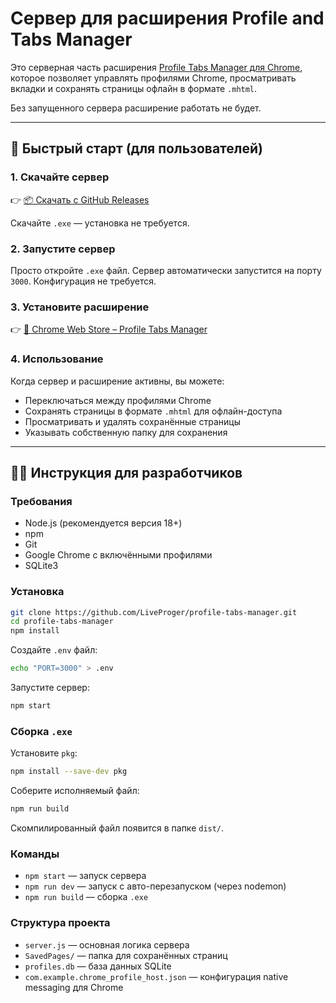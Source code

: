 # Сервер для расширения Profile and Tabs Manager

Это серверная часть расширения [Profile Tabs Manager для Chrome](https://chrome.google.com/webstore/detail/profile-tabs-manager/), которое позволяет управлять профилями Chrome, просматривать вкладки и сохранять страницы офлайн в формате `.mhtml`.

Без запущенного сервера расширение работать не будет.

---

## 🚀 Быстрый старт (для пользователей)

### 1. Скачайте сервер

👉 [📦 Скачать с GitHub Releases](https://github.com/LiveProger/profile-tabs-manager/releases)

Скачайте `.exe` — установка не требуется.

### 2. Запустите сервер

Просто откройте `.exe` файл. Сервер автоматически запустится на порту `3000`. Конфигурация не требуется.

### 3. Установите расширение

👉 [🧩 Chrome Web Store – Profile Tabs Manager](https://chrome.google.com/webstore/detail/profile-tabs-manager/)

### 4. Использование

Когда сервер и расширение активны, вы можете:

- Переключаться между профилями Chrome
- Сохранять страницы в формате `.mhtml` для офлайн-доступа
- Просматривать и удалять сохранённые страницы
- Указывать собственную папку для сохранения

---

## 👨‍💻 Инструкция для разработчиков

### Требования

- Node.js (рекомендуется версия 18+)
- npm
- Git
- Google Chrome с включёнными профилями
- SQLite3

### Установка

```bash
git clone https://github.com/LiveProger/profile-tabs-manager.git
cd profile-tabs-manager
npm install
```

Создайте `.env` файл:

```bash
echo "PORT=3000" > .env
```

Запустите сервер:

```bash
npm start
```

### Сборка `.exe`

Установите `pkg`:

```bash
npm install --save-dev pkg
```

Соберите исполняемый файл:

```bash
npm run build
```

Скомпилированный файл появится в папке `dist/`.

### Команды

- `npm start` — запуск сервера
- `npm run dev` — запуск с авто-перезапуском (через nodemon)
- `npm run build` — сборка `.exe`

### Структура проекта

- `server.js` — основная логика сервера
- `SavedPages/` — папка для сохранённых страниц
- `profiles.db` — база данных SQLite
- `com.example.chrome_profile_host.json` — конфигурация native messaging для Chrome
